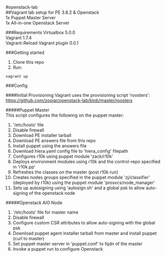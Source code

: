 #openstack-lab  
##Vagrant lab setup for PE 3.8.2 & Openstack  
1x Puppet Master Server  
1x All-in-one Openstack Server   

###Requirements
Virtualbox 5.0.0  
Vagrant 1.7.4  
Vagrant-Reload Vagrant plugin 0.0.1  


###Getting started  
1. Clone this repo  
2. Run:   
```  
vagrant up  

```



###Config

####Initial Provisioning
Vagrant uses the provisioning script 'roosters':  
https://github.com/zoojar/openstack-lab/blob/master/roosters  
  

#####Puppet Master  
This script configures the following on the puppet master:  
1. '/etc/hosts' file  
2. Disable firewall  
3. Download PE installer tarball  
4. Download PE answers file from this repo  
5. Install puppet using the answers file  
6. Download hiera.yaml config file to 'hiera_config' filepath  
7. Configures r10k using puppet module 'zack/r10k'  
8. Deploys environment modules using r10k and the control-repo specified in 'r10k.pp'  
9. Refreshes the classes on the master (post r10k run)  
10. Creates nodes groups specified in the puppet module 'zj/classifier' (deployed by r10k) using the puppet module 'prosvcs/node_manager'  
11. Sets up autosigning using 'autosign.sh' and a global psk to allow auto-signing of the openstack node  
  
  
#####Openstack AIO Node
1. '/etc/hosts' file for master name
2. Disable firewall
3. Configure custom CSR attributes to allow auto-signing with the global psk
4. Download puppet agent installer tarball from master and install puppet (curl to master)
5. Set puppet master server in 'puppet.conf' to fqdn of the master
6. Invoke a puppet run to configure Openstack

